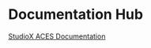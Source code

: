 # Documentation Hub
[StudioX ACES Documentation](https://sharktacos.github.io/OpenColorIO-configs/)
